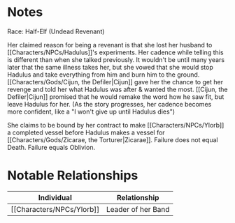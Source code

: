 # Notes
Race: Half-Elf (Undead Revenant)

Her claimed reason for being a revenant is that she lost her husband to [[Characters/NPCs/Hadulus]]'s experiments. Her cadence while telling this is different than when she talked previously. It wouldn't be until many years later that the same illness takes her, but she vowed that she would stop Hadulus and take everything from him and burn him to the ground. [[Characters/Gods/Cijun, the Defiler|Cijun]] gave her the chance to get her revenge and told her what Hadulus was after & wanted the most. [[Cijun, the Defiler|Cijun]] promised that he would remake the word how he saw fit, but leave Hadulus for her. (As the story progresses, her cadence becomes more confident, like a "I won't give up until Hadulus dies")

She claims to be bound by her contract to make [[Characters/NPCs/Ylorb]] a completed vessel before Hadulus makes a vessel for [[Characters/Gods/Zicarae, the Torturer|Zicarae]]. Failure does not equal Death. Failure equals Oblivion. 

# Notable Relationships
| Individual | Relationship       |
| ---------- | ------------------ |
| [[Characters/NPCs/Ylorb]]  | Leader of her Band |

